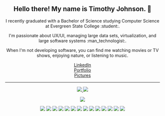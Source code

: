 <h2 align="center">Hello there! My name is Timothy Johnson. 👋</h2>
<p align="center">I recently graduated with a Bachelor of Science studying Computer Science at Evergreen State College :student:.</p>
<p align="center">I'm passionate about UX/UI, managing large data sets, virtualization, and large software systems :man_technologist:.</p>
<p align="center">When I'm not developing software, you can find me watching movies or TV shows, enjoying nature, or listening to music.</p>

<div align="center" style=n=>
  <a href="https://www.linkedin.com/in/mrtimmyj/" target="_blank">LinkedIn</a>
</div>

<div align="center">
  <a href="https://mrtimmyj.netlify.app/" target="_blank">Portfolio</a>
</div>

<div align="center">
  <a href="https://timmyjphotography.netlify.app/" target="_blank">Pictures</a>
</div>

---
  
<p align=center>
  <a href="https://github.com/MrTimmyJ">
    <img src="https://badges.pufler.dev/visits/MrTimmyJ/MrTimmyJ?style=flat-square&color=black&logo=github">
  </a>
  <a href="https://github.com/MrTimmyJ?tab=repositories">
    <img src="https://badges.pufler.dev/repos/MrTimmyJ?style=flat-square&color=black&logo=github">
  </a>
</p>
<p align="center">
<a href="https://github.com/MrTimmyJ"><img src="https://img.shields.io/github/followers/MrTimmyJ?style=social"></a>
</p>

<p align="center">
  <img src="https://img.shields.io/badge/LANGUAGES-blue">
  <img src="https://img.shields.io/badge/JAVA-grey">
  <img src="https://img.shields.io/badge/C-grey">
  <img src="https://img.shields.io/badge/C-Sharp-grey">
  <img src="https://img.shields.io/badge/Python-grey">
  <img src="https://img.shields.io/badge/Rust-grey"> 
  <img src="https://img.shields.io/badge/Visual Basic-grey">
  <img src="https://img.shields.io/badge/HTML-grey">
  <img src="https://img.shields.io/badge/CSS-grey">
  <img src="https://img.shields.io/badge/JavaScript-grey">
  <img src="https://img.shields.io/badge/SQL-grey">
  <img src="https://img.shields.io/badge/JSON-grey"> 
  <img src="https://img.shields.io/badge/Bash-grey">
  <img src="https://img.shields.io/badge/GDScript-grey">
</p>

<!--p align=center>  
  <img align=center src="https://github-readme-stats.vercel.app/api?username=MrTimmyJ&show_icons=true&theme=radical">
</p-->
